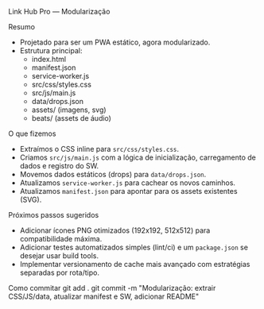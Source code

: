 Link Hub Pro — Modularização

Resumo
- Projetado para ser um PWA estático, agora modularizado.
- Estrutura principal:
  - index.html
  - manifest.json
  - service-worker.js
  - src/css/styles.css
  - src/js/main.js
  - data/drops.json
  - assets/ (imagens, svg)
  - beats/ (assets de áudio)

O que fizemos
- Extraímos o CSS inline para `src/css/styles.css`.
- Criamos `src/js/main.js` com a lógica de inicialização, carregamento de dados e registro do SW.
- Movemos dados estáticos (drops) para `data/drops.json`.
- Atualizamos `service-worker.js` para cachear os novos caminhos.
- Atualizamos `manifest.json` para apontar para os assets existentes (SVG).

Próximos passos sugeridos
- Adicionar ícones PNG otimizados (192x192, 512x512) para compatibilidade máxima.
- Adicionar testes automatizados simples (lint/ci) e um `package.json` se desejar usar build tools.
- Implementar versionamento de cache mais avançado com estratégias separadas por rota/tipo.

Como commitar
  git add .
  git commit -m "Modularização: extrair CSS/JS/data, atualizar manifest e SW, adicionar README"

